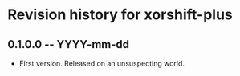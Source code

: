 # Revision history for xorshift-plus

## 0.1.0.0 -- YYYY-mm-dd

* First version. Released on an unsuspecting world.
